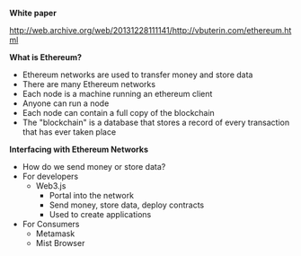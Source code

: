 **White paper**

http://web.archive.org/web/20131228111141/http://vbuterin.com/ethereum.html

**What is Ethereum?**
- Ethereum networks are used to transfer money and store data
- There are many Ethereum networks
- Each node is a machine running an ethereum client
- Anyone can run a node
- Each node can contain a full copy of the blockchain
- The "blockchain" is a database that stores a record of every transaction that has ever taken place

**Interfacing with Ethereum Networks**
- How do we send money or store data?
- For developers
	- Web3.js 
		- Portal into the network
		- Send money, store data, deploy contracts
		- Used to create applications
- For Consumers
	- Metamask
	- Mist Browser


